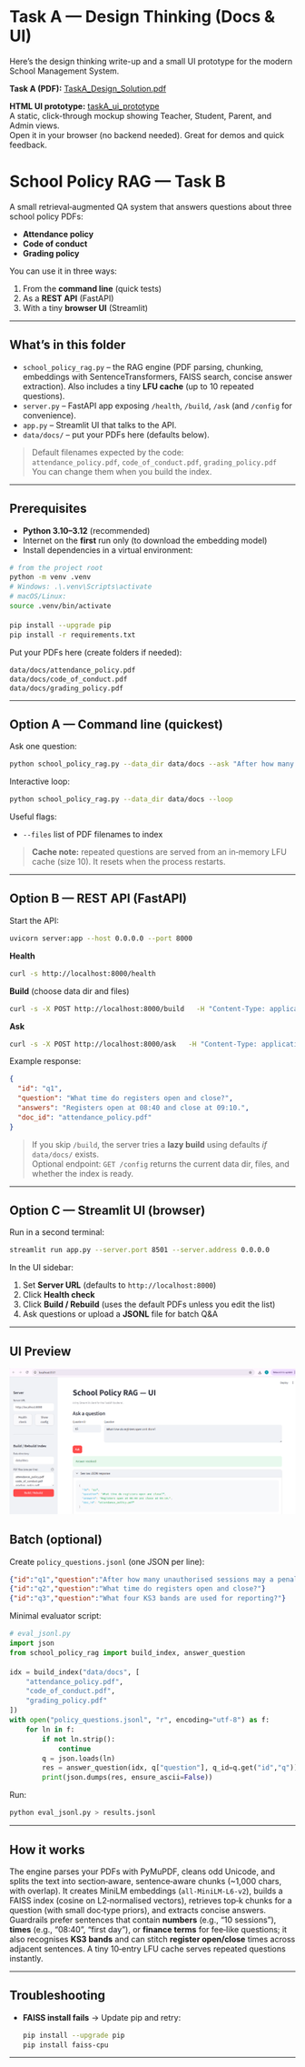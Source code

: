 # Task A — Design Thinking (Docs & UI)

Here’s the design thinking write-up and a small UI prototype for the modern School Management System.

**Task A (PDF):** [TaskA_Design_Solution.pdf](static/TaskA_Design_Solution.pdf)  
  

**HTML UI prototype:** [taskA_ui_prototype](static/index.html)  
  A static, click-through mockup showing Teacher, Student, Parent, and Admin views.  
  Open it in your browser (no backend needed). Great for demos and quick feedback.



# School Policy RAG — Task B

A small retrieval‑augmented QA system that answers questions about three school policy PDFs:

- **Attendance policy**
- **Code of conduct**
- **Grading policy**

You can use it in three ways:
1) From the **command line** (quick tests)  
2) As a **REST API** (FastAPI)  
3) With a tiny **browser UI** (Streamlit)

---

## What’s in this folder

- `school_policy_rag.py` – the RAG engine (PDF parsing, chunking, embeddings with SentenceTransformers, FAISS search, concise answer extraction). Also includes a tiny **LFU cache** (up to 10 repeated questions).
- `server.py` – FastAPI app exposing `/health`, `/build`, `/ask` (and `/config` for convenience).
- `app.py` – Streamlit UI that talks to the API.
- `data/docs/` – put your PDFs here (defaults below).

> Default filenames expected by the code:  
> `attendance_policy.pdf`, `code_of_conduct.pdf`, `grading_policy.pdf`  
> You can change them when you build the index.

---

## Prerequisites

- **Python 3.10–3.12** (recommended)
- Internet on the **first** run only (to download the embedding model)
- Install dependencies in a virtual environment:

```bash
# from the project root
python -m venv .venv
# Windows: .\.venv\Scripts\activate
# macOS/Linux:
source .venv/bin/activate

pip install --upgrade pip
pip install -r requirements.txt
```

Put your PDFs here (create folders if needed):

```
data/docs/attendance_policy.pdf
data/docs/code_of_conduct.pdf
data/docs/grading_policy.pdf
```

---

## Option A — Command line (quickest)

Ask one question:

```bash
python school_policy_rag.py --data_dir data/docs --ask "After how many unauthorised sessions may a penalty notice be considered?"
```

Interactive loop:

```bash
python school_policy_rag.py --data_dir data/docs --loop
```

Useful flags:

- `--files` list of PDF filenames to index


> **Cache note:** repeated questions are served from an in‑memory LFU cache (size 10). It resets when the process restarts.

---

## Option B — REST API (FastAPI)

Start the API:

```bash
uvicorn server:app --host 0.0.0.0 --port 8000
```

**Health**

```bash
curl -s http://localhost:8000/health
```

**Build** (choose data dir and files)

```bash
curl -s -X POST http://localhost:8000/build   -H "Content-Type: application/json"   -d '{"data_dir":"data/docs","files":["attendance_policy.pdf","code_of_conduct.pdf","grading_policy.pdf"]}'
```

**Ask**

```bash
curl -s -X POST http://localhost:8000/ask   -H "Content-Type: application/json"   -d '{"id":"q1","question":"What time do registers open and close?"}'
```

Example response:

```json
{
  "id": "q1",
  "question": "What time do registers open and close?",
  "answers": "Registers open at 08:40 and close at 09:10.",
  "doc_id": "attendance_policy.pdf"
}
```

> If you skip `/build`, the server tries a **lazy build** using defaults *if* `data/docs/` exists.  
> Optional endpoint: `GET /config` returns the current data dir, files, and whether the index is ready.

---

## Option C — Streamlit UI (browser)

Run in a second terminal:

```bash
streamlit run app.py --server.port 8501 --server.address 0.0.0.0
```

In the UI sidebar:

1. Set **Server URL** (defaults to `http://localhost:8000`)
2. Click **Health check**
3. Click **Build / Rebuild** (uses the default PDFs unless you edit the list)
4. Ask questions or upload a **JSONL** file for batch Q&A

---


## UI Preview

![School Policy RAG — UI](static/ui-screenshot.png)


## Batch (optional)

Create `policy_questions.jsonl` (one JSON per line):

```json
{"id":"q1","question":"After how many unauthorised sessions may a penalty notice be considered?"}
{"id":"q2","question":"What time do registers open and close?"}
{"id":"q3","question":"What four KS3 bands are used for reporting?"}
```

Minimal evaluator script:

```python
# eval_jsonl.py
import json
from school_policy_rag import build_index, answer_question

idx = build_index("data/docs", [
    "attendance_policy.pdf",
    "code_of_conduct.pdf",
    "grading_policy.pdf"
])
with open("policy_questions.jsonl", "r", encoding="utf-8") as f:
    for ln in f:
        if not ln.strip():
            continue
        q = json.loads(ln)
        res = answer_question(idx, q["question"], q_id=q.get("id","q"))
        print(json.dumps(res, ensure_ascii=False))
```

Run:

```bash
python eval_jsonl.py > results.jsonl
```

---

## How it works 

The engine parses your PDFs with PyMuPDF, cleans odd Unicode, and splits the text into section‑aware, sentence‑aware chunks (~1,000 chars, with overlap). It creates MiniLM embeddings (`all‑MiniLM‑L6‑v2`), builds a FAISS index (cosine on L2‑normalised vectors), retrieves top‑k chunks for a question (with small doc‑type priors), and extracts concise answers. Guardrails prefer sentences that contain **numbers** (e.g., “10 sessions”), **times** (e.g., “08:40”, “first day”), or **finance terms** for fee‑like questions; it also recognises **KS3 bands** and can stitch **register open/close** times across adjacent sentences. A tiny 10‑entry LFU cache serves repeated questions instantly.

---

## Troubleshooting

- **FAISS install fails** → Update pip and retry:
  ```bash
  pip install --upgrade pip
  pip install faiss-cpu
  ```

---

